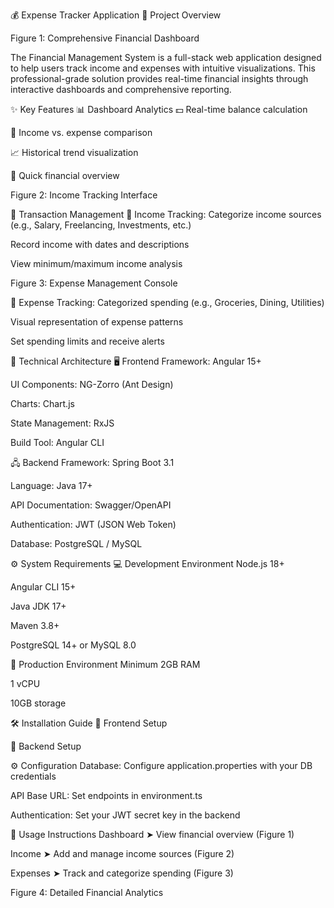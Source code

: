 💰 Expense Tracker Application
📘 Project Overview

Figure 1: Comprehensive Financial Dashboard

The Financial Management System is a full-stack web application designed to help users track income and expenses with intuitive visualizations.
This professional-grade solution provides real-time financial insights through interactive dashboards and comprehensive reporting.

✨ Key Features
📊 Dashboard Analytics
💵 Real-time balance calculation

🔄 Income vs. expense comparison

📈 Historical trend visualization

🧾 Quick financial overview


Figure 2: Income Tracking Interface

💼 Transaction Management
💸 Income Tracking:
Categorize income sources (e.g., Salary, Freelancing, Investments, etc.)

Record income with dates and descriptions

View minimum/maximum income analysis


Figure 3: Expense Management Console

🧾 Expense Tracking:
Categorized spending (e.g., Groceries, Dining, Utilities)

Visual representation of expense patterns

Set spending limits and receive alerts

🧱 Technical Architecture
🖥️ Frontend
Framework: Angular 15+

UI Components: NG-Zorro (Ant Design)

Charts: Chart.js

State Management: RxJS

Build Tool: Angular CLI

🖧 Backend
Framework: Spring Boot 3.1

Language: Java 17+

API Documentation: Swagger/OpenAPI

Authentication: JWT (JSON Web Token)

Database: PostgreSQL / MySQL

⚙️ System Requirements
💻 Development Environment
Node.js 18+

Angular CLI 15+

Java JDK 17+

Maven 3.8+

PostgreSQL 14+ or MySQL 8.0

🚀 Production Environment
Minimum 2GB RAM

1 vCPU

10GB storage

🛠️ Installation Guide
🔧 Frontend Setup


🔧 Backend Setup


⚙️ Configuration
Database: Configure application.properties with your DB credentials

API Base URL: Set endpoints in environment.ts

Authentication: Set your JWT secret key in the backend

🚀 Usage Instructions
Dashboard
➤ View financial overview (Figure 1)

Income
➤ Add and manage income sources (Figure 2)

Expenses
➤ Track and categorize spending (Figure 3)


Figure 4: Detailed Financial Analytics
